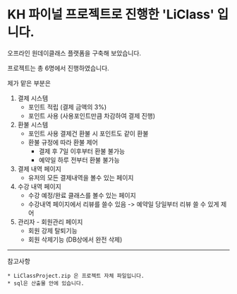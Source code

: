 # KH 파이널 프로젝트로 진행한 'LiClass' 입니다.

오프라인 원데이클래스 플랫폼을 구축해 보았습니다.

프로젝트는 총 6명에서 진행하였습니다.

제가 맡은 부분은 
1. 결제 시스템
    * 포인트 적립 (결제 금액의 3%)
    * 포인트 사용 (사용포인트만큼 차감하여 결제 진행)
2. 환불 시스템 
    * 포인트 사용 결제건 환불 시 포인트도 같이 환불
    * 환불 규정에 따라 환불 제어
      - 결제 후 7일 이후부터 환불 불가능
      - 예약일 하루 전부터 환불 불가능
3. 결제 내역 페이지
    * 유저의 모든 결제내역을 볼수 있는 페이지
4. 수강 내역 페이지
    * 수강 예정/완료 클래스를 볼수 있는 페이지
    * 수강내역 페이지에서 리뷰를 쓸수 있음 -> 예약일 당일부터 리뷰 쓸 수 있게 제어
5. 관리자 - 회원관리 페이지
    * 회원 강제 탈퇴기능 
    * 회원 삭제기능 (DB상에서 완전 삭제)


------------------------------------------------
참고사항 

    * LiClassProject.zip 은 프로젝트 자체 파일입니다.
    * sql은 산출물 안에 있습니다.

